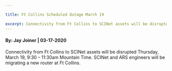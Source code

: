 ```yaml
---

title: Ft Collins Scheduled Outage March 19

excerpt: Connectivity from Ft Collins to SCINet assets will be disrupted Thursday, March 19, 9:30 – 11:30am Mountain Time.
---
```

#### By: Jay Joiner  |  03-17-2020 

Connectivity from Ft Collins to SCINet assets will be disrupted Thursday, March 19, 9:30 – 11:30am Mountain Time. SCINet and ARS engineers will be migrating a new router at Ft Collins.
